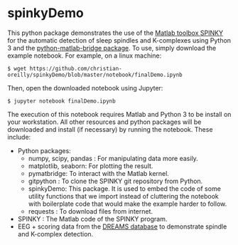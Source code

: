 # spinkyDemo

This python package demonstrates the use of the [Matlab toolbox SPINKY](https://github.com/TarekLaj/SPINKY) for the automatic detection of sleep spindles and K-complexes using Python 3 and the [python-matlab-bridge package](https://github.com/arokem/python-matlab-bridge). To use, simply download the example notebook. For example, on a linux machine:  
```
$ wget https://github.com/christian-oreilly/spinkyDemo/blob/master/notebook/finalDemo.ipynb
```
Then, open the downloaded notebook using Jupyter:
```
$ jupyter notebook finalDemo.ipynb
```
The execution of this notebook requires Matlab and Python 3 to be install on your workstation. All other resources and python packages will be downloaded and install (if necessary) by running the notebook. These include:
* Python packages:
  * numpy, scipy, pandas : For manipulating data more easily. 
  * matplotlib, seaborn: For plotting the result.
  * pymatbridge: To interact with the Matlab kernel.
  * gitpython : To clone the SPINKY git repository from Python.
  * spinkyDemo: This package. It is used to embed the code of some utility functions that we import instead of cluttering the notebook with boilerplate code that would make the example harder to follow.
  * requests : To download files from internet.
* SPINKY : The Matlab code of the SPINKY program. 
* EEG + scoring data from the [DREAMS database](http://www.tcts.fpms.ac.be/~devuyst/Databases/DatabaseSpindles/) to demonstrate spindle and K-complex detection.

